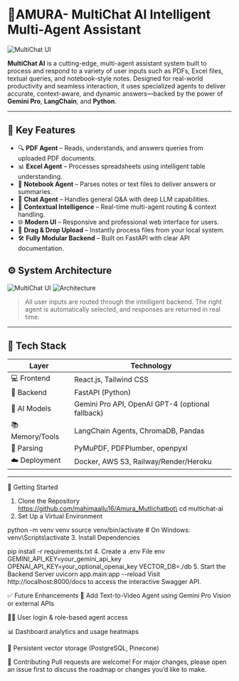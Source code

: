 # 🚀AMURA- MultiChat AI Intelligent Multi-Agent Assistant

![MultiChat UI](https://drive.google.com/uc?id=1zGsxVWIBMiq4_AF4iDO0DV-aQWXg8TtF)

**MultiChat AI** is a cutting-edge, multi-agent assistant system built to process and respond to a variety of user inputs such as PDFs, Excel files, textual queries, and notebook-style notes. Designed for real-world productivity and seamless interaction, it uses specialized agents to deliver accurate, context-aware, and dynamic answers—backed by the power of **Gemini Pro**, **LangChain**, and **Python**.

---

## 🌟 Key Features

- 🔍 **PDF Agent** – Reads, understands, and answers queries from uploaded PDF documents.
- 📊 **Excel Agent** – Processes spreadsheets using intelligent table understanding.
- 📓 **Notebook Agent** – Parses notes or text files to deliver answers or summaries.
- 💬 **Chat Agent** – Handles general Q&A with deep LLM capabilities.
- 🧠 **Contextual Intelligence** – Real-time multi-agent routing & context handling.
- 🌐 **Modern UI** – Responsive and professional web interface for users.
- 📁 **Drag & Drop Upload** – Instantly process files from your local system.
- 🛠️ **Fully Modular Backend** – Built on FastAPI with clear API documentation.


## ⚙️ System Architecture
![MultiChat UI](https://drive.google.com/uc?id=1zGsxVWIBMiq4_AF4iDO0DV-aQWXg8TtF)
![Architecture](https://drive.google.com/file/d/10syv-T4GTTYEqEqrbIwWhksA6N48tIsq)


> All user inputs are routed through the intelligent backend. The right agent is automatically selected, and responses are returned in real time.

---

## 🧱 Tech Stack

| Layer          | Technology |
|----------------|------------|
| 💻 Frontend     | React.js, Tailwind CSS |
| 🧠 Backend      | FastAPI (Python) |
| 🤖 AI Models    | Gemini Pro API, OpenAI GPT-4 (optional fallback) |
| 📚 Memory/Tools | LangChain Agents, ChromaDB, Pandas |
| 🧪 Parsing      | PyMuPDF, PDFPlumber, openpyxl |
| ☁️ Deployment   | Docker, AWS S3, Railway/Render/Heroku |

---

🚀 Getting Started
1. Clone the Repository
  https://github.com/mahimaallu16/Amura_Mutlichatbot\
  cd multichat-ai
2. Set Up a Virtual Environment

  python -m venv venv
  source venv/bin/activate  # On Windows: venv\Scripts\activate
3. Install Dependencies

  pip install -r requirements.txt
4. Create a .env File
  env
  GEMINI_API_KEY=your_gemini_api_key
  OPENAI_API_KEY=your_optional_openai_key
  VECTOR_DB=./db
5. Start the Backend Server
  uvicorn app.main:app --reload
  Visit http://localhost:8000/docs to access the interactive Swagger API.

✅ Future Enhancements
🎥 Add Text-to-Video Agent using Gemini Pro Vision or external APIs

🧑‍💼 User login & role-based agent access

📊 Dashboard analytics and usage heatmaps

💾 Persistent vector storage (PostgreSQL, Pinecone)

🤝 Contributing
Pull requests are welcome! For major changes, please open an issue first to discuss the roadmap or changes you’d like to make.

